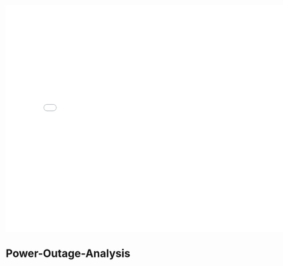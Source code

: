<iframe src="avg_outage_duration.html" width=800 height=600 frameBorder=0></iframe>

# Power-Outage-Analysis
